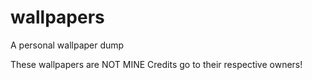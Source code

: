 # wallpapers
A personal wallpaper dump 

These wallpapers are NOT MINE
Credits go to their respective owners! 
